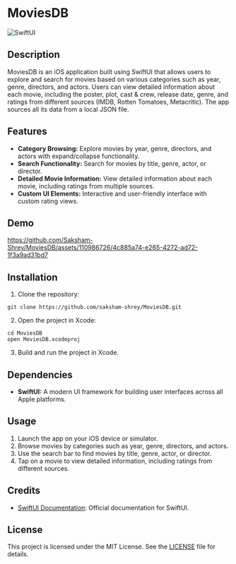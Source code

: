 # MoviesDB

![SwiftUI](https://img.shields.io/badge/SwiftUI-UI%20Framework-brightgreen)

## Description

MoviesDB is an iOS application built using SwiftUI that allows users to explore and search for movies based on various categories such as year, genre, directors, and actors. Users can view detailed information about each movie, including the poster, plot, cast & crew, release date, genre, and ratings from different sources (IMDB, Rotten Tomatoes, Metacritic). The app sources all its data from a local JSON file.

## Features

- **Category Browsing:** Explore movies by year, genre, directors, and actors with expand/collapse functionality.
- **Search Functionality:** Search for movies by title, genre, actor, or director.
- **Detailed Movie Information:** View detailed information about each movie, including ratings from multiple sources.
- **Custom UI Elements:** Interactive and user-friendly interface with custom rating views.

## Demo



https://github.com/Saksham-Shrey/MoviesDB/assets/110986726/4c885a74-e265-4272-ad72-1f3a9ad31bd7



## Installation

1. Clone the repository:

```
git clone https://github.com/saksham-shrey/MoviesDB.git
```

2. Open the project in Xcode:

```
cd MoviesDB
open MoviesDB.xcodeproj
```

3. Build and run the project in Xcode.

## Dependencies

- **SwiftUI:** A modern UI framework for building user interfaces across all Apple platforms.

## Usage

1. Launch the app on your iOS device or simulator.
2. Browse movies by categories such as year, genre, directors, and actors.
3. Use the search bar to find movies by title, genre, actor, or director.
4. Tap on a movie to view detailed information, including ratings from different sources.

## Credits

- [SwiftUI Documentation](https://developer.apple.com/documentation/swiftui): Official documentation for SwiftUI.

## License

This project is licensed under the MIT License. See the [LICENSE](LICENSE) file for details.
